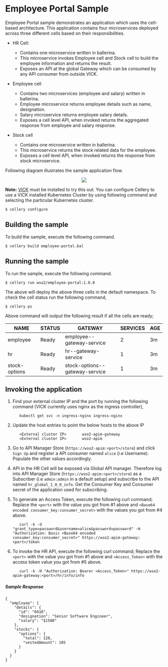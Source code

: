# Employee Portal Sample

Employee Portal sample demonstrates an application which uses the cell-based architecture. This application contains 
four microservices deployed across three different cells based on their responsibilities.   
  
* HR Cell:  
  * Contains one microservice written in ballerina.  
  * This microservice invokes Employee cell and Stock cell to build the employee information and returns the result.  
  * Exposes an API at the global Gateway which can be consumed by any API consumer from outside VICK.  
  
* Employee cell  
   
  * Contains two microservices (employee and salary) written in ballerina.  
  * Employee microservice returns employee details such as name, designation.  
  * Salary microservice returns employee salary details.  
  * Exposes a cell level API, when invoked returns the aggregated response from employee and salary response.  
  
* Stock cell  
   
  * Contains one microservice written in ballerina.  
  * This microservice returns the stock related data for the employee.  
  * Exposes a cell level API, when invoked returns the response from stock microservice. 
  
Following diagram illustrates the sample application flow.  
<p align="center">
  <img src="https://raw.githubusercontent.com/wso2/product-vick/master/samples/employee-portal/src/images/employee-portal-architecture-diagram.png">
</p>  
  
**Note:**
[VICK](https://github.com/wso2/product-vick/) must be installed to try this out. You can configure Cellery to use a 
VICK installed Kubernetes Cluster by using following command and selecting the particular Kubernetes cluster.

```
$ cellery configure
``` 

## Building the sample
To build the sample, execute the following command.
```
$ cellery build employee-portal.bal
``` 

## Running the sample
To run the sample, execute the following command.
```
$ cellery run wso2/employee-portal:1.0.0
``` 
The above will deploy the above three cells in the default namespace. To check the cell status run the following command,
```
$ cellery ps
``` 

Above command will output the following result if all the cells are ready;

| NAME  | STATUS | GATEWAY |   SERVICES | AGE |
| ------ | ------  | ------ | ------ | ------ |
| employee | Ready | employee--gateway-service | 2 | 3m |
| hr | Ready | hr--gateway-service | 1 | 3m |
| stock-options | Ready | stock-options--gateway-service | 1 | 3m |

## Invoking the application

1.  Find your external cluster IP and the port by running the following command (VICK currently uses nginx as the ingress controller),

    ```
	   kubectl get svc -n ingress-nginx ingress-nginx
	```
2.  Update the host entries to point the below hosts to the above IP

    ```
	   <External cluster IP>       wso2-apim-gateway
	   <External cluster IP>       wso2-apim
	```
3. Go to API Manager Store (`https://wso2-apim:<port>/store`) and click `Sign Up` and register a API consumer named `alice` 
(i.e Username). Populate the other values accordingly. 

4.  API in the HR Cell will be exposed via Global API manager. Therefore log into API Manager Store (`https://wso2-apim:<port>/store`)
as a Subscriber (i.e `admin:admin` in a default setup) and subscribe to the API named `hr_global_1_0_0_info`. 
Get the Consumer Key and Consumer secret of the application used for subscribing.

5. To generate an Access Token, execute the following curl command; Replace the `<port>` with the value you got from #1
above and `<Base64 encoded consumer_key:consumer_secret>` with the values you got from #4 above.

    ```
	   curl -k -d "grant_type=password&username=alice&password=password" -H "Authorization: Basic <Base64 encoded consumer_key:consumer_secret>" https://wso2-apim-gateway:<port>/token  
	```
6. To invoke the HR API, execute the following curl command; Replace the `<port>` with the value you got from #1 above 
and `<Access_Token>` with the access token value you got from #5 above.

    ```
	   curl -k -H "Authorization: Bearer <Access_Token>" https://wso2-apim-gateway:<port>/hr/info/info 
	```
	
##### Sample Response

```
{
  "employee": {
    "details": {
      "id": "0410",
      "designation": "Senior Software Engineer",
      "salary": "$1500"
    },
    "stocks": {
      "options": {
        "total": 120,
        "vestedAmount": 105
      }
    }
  }
}
```	